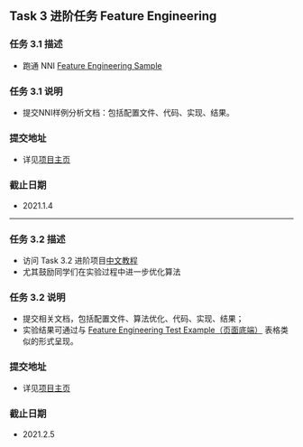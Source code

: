 ## Task 3 进阶任务 Feature Engineering

### 任务 3.1 描述
- 跑通 NNI [Feature Engineering Sample](https://github.com/SpongebBob/tabular_automl_NNI) 

### 任务 3.1 说明

- 提交NNI样例分析文档：包括配置文件、代码、实现、结果。

### 提交地址

- 详见[项目主页](../../README.md)

### 截止日期

- 2021.1.4

----
###  任务 3.2 描述

- 访问 Task 3.2 进阶项目[中文教程](./Task3-2_Tutorial_Chinese.md)
- 尤其鼓励同学们在实验过程中进一步优化算法

### 任务 3.2 说明

- 提交相关文档，包括配置文件、算法优化、代码、实现、结果；
- 实验结果可通过与 [Feature Engineering Test Example（页面底端）](https://github.com/SpongebBob/tabular_automl_NNI) 表格类似的形式呈现。

### 提交地址

- 详见[项目主页](../../README.md)

### 截止日期

- 2021.2.5

